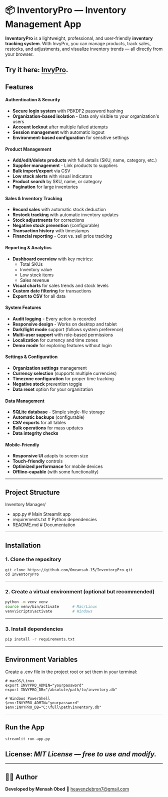 # 📦 InventoryPro — Inventory Management App

**InventoryPro** is a lightweight, professional, and user-friendly **inventory tracking system**. With InvyPro, you can manage products, track sales, restocks, and adjustments, and visualize inventory trends — all directly from your browser.

Try it here: [InvyPro](https://inventory-manager-tiqc6cxbtumh5rd8qh722i.streamlit.app/). 
---

## Features
#### Authentication & Security
- **Secure login system** with PBKDF2 password hashing
- **Organization-based isolation** - Data only visible to your organization's users
- **Account lockout** after multiple failed attempts
- **Session management** with automatic logout
- **Environment-based configuration** for sensitive settings

#### Product Management
- **Add/edit/delete products** with full details (SKU, name, category, etc.)
- **Supplier management** - Link products to suppliers
- **Bulk import/export** via CSV
- **Low stock alerts** with visual indicators
- **Product search** by SKU, name, or category
- **Pagination** for large inventories

#### Sales & Inventory Tracking
- **Record sales** with automatic stock deduction
- **Restock tracking** with automatic inventory updates
- **Stock adjustments** for corrections
- **Negative stock prevention** (configurable)
- **Transaction history** with timestamps
- **Financial reporting** - Cost vs. sell price tracking

#### Reporting & Analytics
- **Dashboard overview** with key metrics:
  - Total SKUs
  - Inventory value
  - Low stock items
  - Sales revenue
- **Visual charts** for sales trends and stock levels
- **Custom date filtering** for transactions
- **Export to CSV** for all data

#### System Features
- **Audit logging** - Every action is recorded
- **Responsive design** - Works on desktop and tablet
- **Dark/light mode** support (follows system preference)
- **Multi-user support** with role-based permissions
- **Localization** for currency and time zones
- **Demo mode** for exploring features without login

#### Settings & Configuration
- **Organization settings** management
- **Currency selection** (supports multiple currencies)
- **Timezone configuration** for proper time tracking
- **Negative stock** prevention toggle
- **Data reset** option for your organization

#### Data Management
- **SQLite database** - Simple single-file storage
- **Automatic backups** (configurable)
- **CSV exports** for all tables
- **Bulk operations** for mass updates
- **Data integrity checks**

#### Mobile-Friendly
- **Responsive UI** adapts to screen size
- **Touch-friendly** controls
- **Optimized performance** for mobile devices
- **Offline-capable** (with some functionality)


---

## Project Structure
Inventory Manager/
- app.py # Main Streamlit app
- requirements.txt # Python dependencies
- README.md # Documentation


---

## Installation

### 1. Clone the repository
```
git clone https://github.com/Omeansah-15/InventoryPro.git
cd InventoryPro
```
---
### 2. Create a virtual environment (optional but recommended)
```bash
python -m venv venv
source venv/bin/activate      # Mac/Linux
venv\Scripts\activate         # Windows
```
---
### 3. Install dependencies
```bash
pip install -r requirements.txt
```
---
## Environment Variables
Create a .env file in the project root or set them in your terminal:
```
# macOS/Linux
export INVYPRO_ADMIN="yourpassword"
export INVYPRO_DB="/absolute/path/to/inventory.db"

# Windows PowerShell
$env:INVYPRO_ADMIN="yourpassword"
$env:INVYPRO_DB="C:\full\path\inventory.db"
```
---
## Run the App
```
streamlit run app.py
```

## License: *MIT License — free to use and modify.*
---

## 👨‍💻 Author

**Developed by Mensah Obed**
📧 [heavenzlebron7@gmail.com](mailto:heavenzlebron7@gmail.com)

